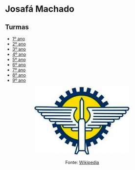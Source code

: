 # Josafá Machado

## Turmas

- [1º ano](turmas/1o-ano.md)
- [2º ano](turmas/2o-ano.md)
- [3º ano](turmas/3o-ano.md)
- [4º ano](turmas/4o-ano.md)
- [5º ano](turmas/5o-ano.md)
- [6º ano](turmas/6o-ano.md)
- [7º ano](turmas/7o-ano.md)
- [8º ano](turmas/8o-ano.md)
- [9º ano](turmas/9o-ano.md)

<div align="center">
<img src="imagens/brasao-parnamirim.png" alt="Brasão de Parnamirim">

<p>Fonte: <a href="https://pt.wikipedia.org/wiki/Ficheiro:Bras%C3%A3o_de_Parnamirim-RN,_Brasil.png">Wikipedia</a></p>
</div>
